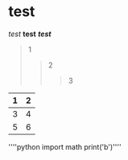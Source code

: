 # test
*test*
**test**
***test***
>1
>>2
>>>3

|1|2|
|:-|-:|
|3|4|
|5|6|

 ''''python
 import math
 print('b')''''
